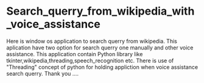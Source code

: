 # Search_querry_from_wikipedia_with_voice_assistance
Here is window os application to search querry from wikipedia.
This aplication have two option for search querry one manually and other voice assistance.
This application contain Python library like tkinter,wikipedia,threading,speech_recognition etc.
There is use of "Threading" concept of python for holding appliction when voice assistance search querry.
Thank you ....

